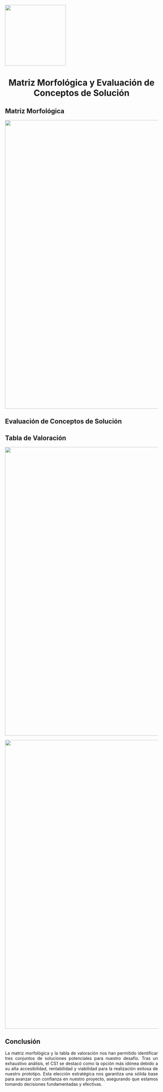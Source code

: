 <p align="left">
  <img src="https://semanadelcannabis.cayetano.edu.pe/assets/img/logo-upch.png" width="200">
  <h1 align="center">Matriz Morfológica y Evaluación de Conceptos de Solución</h1>
</p>

## Matriz Morfológica

<p align="center">
  <img src="https://github.com/Paradoxeado/prototypeProject/blob/main/Im%C3%A1genes/E06Imagen01.png" width="950" style="margin: auto;">
</p>

## Evaluación de Conceptos de Solución
## Tabla de Valoración

<p align="center">
  <img src="https://github.com/Paradoxeado/prototypeProject/blob/main/Im%C3%A1genes/E06Imagen02.png" width="950" style="margin: auto;">
</p>
<p align="center">
  <img src="https://github.com/Paradoxeado/prototypeProject/blob/main/Im%C3%A1genes/E06Imagen03.png" width="950" style="margin: auto;">
</p>

## Conclusión

<p align="justify">
La matriz morfológica y la tabla de valoración nos han permitido identificar tres conjuntos de soluciones potenciales para nuestro desafío. Tras un exhaustivo análisis, el CS1 se destacó como la opción más idónea debido a su alta accesibilidad, rentabilidad y viabilidad para la realización exitosa de nuestro prototipo. Esta elección estratégica nos garantiza una sólida base para avanzar con confianza en nuestro proyecto, asegurando que estamos tomando decisiones fundamentadas y efectivas. 
</p>
